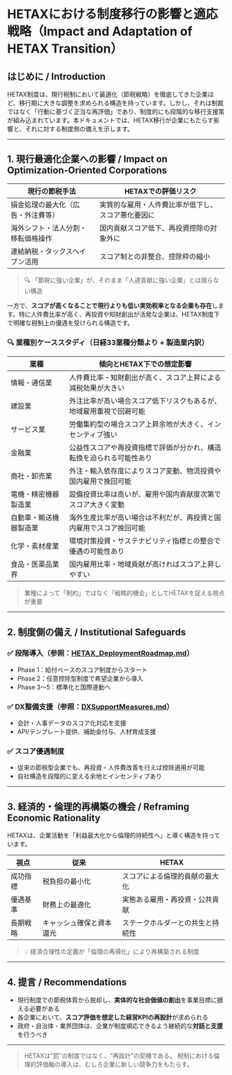 # HETAXにおける制度移行の影響と適応戦略（Impact and Adaptation of HETAX Transition）

## はじめに / Introduction

HETAX制度は、現行税制において最適化（節税戦略）を徹底してきた企業ほど、移行期に大きな調整を求められる構造を持っています。しかし、それは制裁ではなく「行動に基づく正当な再評価」であり、制度的にも段階的な移行支援策が組み込まれています。本ドキュメントでは、HETAX移行が企業にもたらす影響と、それに対する制度側の備えを示します。

---

## 1. 現行最適化企業への影響 / Impact on Optimization-Oriented Corporations

| 現行の節税手法           | HETAXでの評価リスク              |
| ----------------- | ------------------------- |
| 損金処理の最大化（広告・外注費等） | 実質的な雇用・人件費比率が低下し、スコア悪化要因に |
| 海外シフト・法人分割・移転価格操作 | 国内貢献スコア低下、再投資控除の対象外に      |
| 連結納税・タックスヘイブン活用   | スコア制との非整合、控除枠の縮小          |

> 🔍 「節税に強い企業」が、そのまま「人道貢献に強い企業」とは限らない構造

一方で、**スコアが高くなることで現行よりも低い実効税率となる企業も存在**します。特に人件費比率が高く、再投資や知財創出が活発な企業は、HETAX制度下で明確な税制上の優遇を受けられる構造です。

### 🔍 業種別ケーススタディ（日経33業種分類より + 製造業内訳）

| 業種     | 傾向とHETAX下での想定影響                    |
| ------ | ---------------------------------- |
| 情報・通信業 | 人件費比率・知財創出が高く、スコア上昇による減税効果が大きい     |
| 建設業    | 外注比率が高い場合スコア低下リスクもあるが、地域雇用重視で回避可能  |
| サービス業  | 労働集約型の場合スコア上昇余地が大きく、インセンティブ強い      |
| 金融業    | 公益性スコアや再投資指標で評価が分かれ、構造転換を迫られる可能性あり |
| 商社・卸売業 | 外注・輸入依存度によりスコア変動、物流投資や国内雇用で挽回可能    |
| 電機・精密機器製造業 | 設備投資比率は高いが、雇用や国内貢献度次第でスコア大きく変動 |
| 自動車・輸送機器製造業 | 海外生産比率が高い場合は不利だが、再投資と国内雇用でスコア挽回可能 |
| 化学・素材産業 | 環境対策投資・サステナビリティ指標との整合で優遇の可能性あり |
| 食品・医薬品業界 | 国内雇用比率・地域貢献が高ければスコア上昇しやすい |

> 業種によって「制約」ではなく「戦略的機会」としてHETAXを捉える視点が重要

---

## 2. 制度側の備え / Institutional Safeguards

### ✅ 段階導入（参照：[HETAX\_DeploymentRoadmap.md](./HETAX_DeploymentRoadmap.md)）

* Phase 1：給付ベースのスコア制度からスタート
* Phase 2：任意控除型制度で希望企業から導入
* Phase 3〜5：標準化と国際連動へ

### ✅ DX整備支援（参照：[DXSupportMeasures.md](./DXSupportMeasures.md)）

* 会計・人事データのスコア化対応を支援
* API/テンプレート提供、補助金付与、人材育成支援

### ✅ スコア優遇制度

* 従来の節税型企業でも、再投資・人件費改善を行えば控除適用が可能
* 自社構造を段階的に変える余地とインセンティブあり

---

## 3. 経済的・倫理的再構築の機会 / Reframing Economic Rationality

HETAXは、企業活動を「利益最大化から倫理的持続性へ」と導く構造を持っています。

| 視点   | 従来           | HETAX            |
| ---- | ------------ | ---------------- |
| 成功指標 | 税負担の最小化      | スコアによる倫理的貢献の最大化  |
| 優遇基準 | 財務上の最適化      | 実態ある雇用・再投資・公共貢献  |
| 長期戦略 | キャッシュ確保と資本還元 | ステークホルダーとの共生と持続性 |

> 💡 経済合理性の定義が「倫理の再帰化」により再構築される制度

---

## 4. 提言 / Recommendations

* 現行制度での節税体質から脱却し、**実体的な社会価値の創出**を事業目標に据える必要がある
* 各企業において、**スコア評価を想定した経営KPIの再設計**が求められる
* 政府・自治体・業界団体は、企業が制度順応できるよう継続的な**対話と支援**を行うべき

---

> HETAXは“罰”の制度ではなく、“再設計”の契機である。
> 税制における倫理的評価軸の導入は、むしろ企業に新しい競争力をもたらす。

